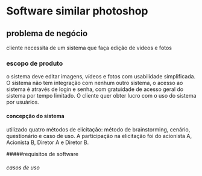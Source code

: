# Software similar photoshop
## problema de negócio
cliente necessita de um sistema que faça edição de vídeos e fotos
### escopo de produto
o sistema deve editar imagens, vídeos e fotos com usabilidade simplificada. O sistema não tem integração com nenhum outro sistema, o acesso ao sistema é através de login e senha, com gratuidade de acesso geral do sistema por tempo limitado. O cliente quer obter lucro com o uso do sistema por usuários.
#### concepção do sistema
utilizado quatro métodos de elicitação: método de brainstorming, cenário, questionário e caso de uso. A participação na elicitação foi do acionista A, Acionista B, Diretor A e Diretor B.

#####requisitos de software
###### casos de uso
